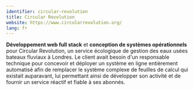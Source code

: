 ```yaml
---
identifier: circular-revolution
title: Circular Revolution
website: https://www.circularrevolution.org/
lang: fr
---
```

**Développement web full stack** et **conception de systèmes opérationnels** pour Circular Revolution, un service écologique de gestion des eaux usées bateaux fluviaux à Londres. Le client avait besoin d'un responsable technique pour concevoir et déployer un système en ligne entièrement automatisé afin de remplacer le système complexe de feuilles de calcul qui existait auparavant, lui permettant ainsi de développer son activité et de fournir un service réactif et fiable à ses abonnés.